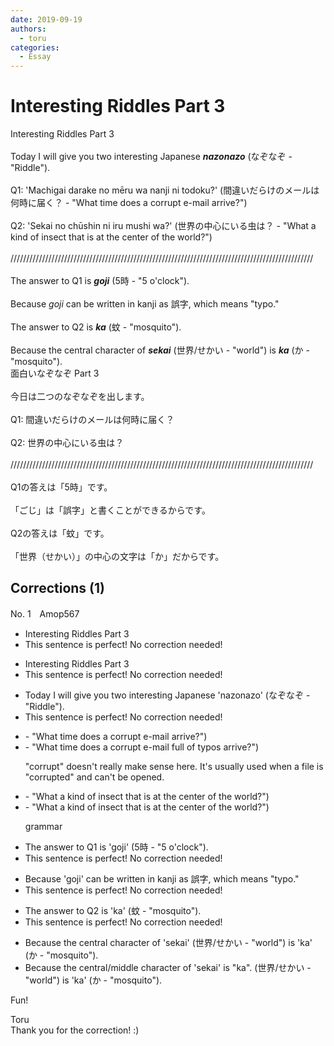 ```yaml
---
date: 2019-09-19
authors:
  - toru
categories:
  - Essay
---
```


<h1 id="subject_show">Interesting Riddles Part 3</h1>
<div class="date" hidden>Sep 19, 2019 10:58</div>
<div id="post"><div id="body_show_ori">
Interesting Riddles Part 3<br/><br/>Today I will give you two interesting Japanese <strong><em>nazonazo</em></strong> (なぞなぞ - "Riddle").<br/><br/>Q1: 'Machigai darake no mēru wa nanji ni todoku?' (間違いだらけのメールは何時に届く？ - "What time does a corrupt e-mail arrive?")<br/><br/>Q2: 'Sekai no chūshin ni iru mushi wa?' (世界の中心にいる虫は？ - "What a kind of insect that is at the center of the world?")<br/><br/>////////////////////////////////////////////////////////////////////////////////////////////////<br/><br/>The answer to Q1 is <strong><em>goji</em></strong> (5時 - "5 o'clock").<br/><br/>Because <em>goji</em> can be written in kanji as 誤字, which means "typo."<br/><br/>The answer to Q2 is <strong><em>ka</em></strong> (蚊 - "mosquito").<br/><br/>Because the central character of <strong><em>sekai</em></strong> (世界/せかい - "world") is <strong><em>ka</em></strong> (か - "mosquito").
</div></div>

<!-- more -->

<div id="post_ja"><div id="body_show_mo">
面白いなぞなぞ Part 3<br/><br/>今日は二つのなぞなぞを出します。<br/><br/>Q1: 間違いだらけのメールは何時に届く？<br/><br/>Q2: 世界の中心にいる虫は？<br/><br/>////////////////////////////////////////////////////////////////////////////////////////////////<br/><br/>Q1の答えは「5時」です。<br/><br/>「ごじ」は「誤字」と書くことができるからです。<br/><br/>Q2の答えは「蚊」です。<br/><br/>「世界（せかい）」の中心の文字は「か」だからです。
</div></div>

## Corrections (1)
<div id="block"><div class="first_name"> No. 1　<span class="just_name">Amop567</span></div><div id="block2">
<ul class="correction_field">
<li class="incorrect">Interesting Riddles Part 3</li>
<li class="corrected perfect">This sentence is perfect! No correction needed!</li>
</ul>
<ul class="correction_field">
<li class="incorrect">Interesting Riddles Part 3</li>
<li class="corrected perfect">This sentence is perfect! No correction needed!</li>
</ul>
<ul class="correction_field">
<li class="incorrect">Today I will give you two interesting Japanese 'nazonazo' (なぞなぞ - "Riddle").</li>
<li class="corrected perfect">This sentence is perfect! No correction needed!</li>
</ul>
<ul class="correction_field">
<li class="incorrect">- "What time does a corrupt e-mail arrive?")</li>
<li class="corrected correct">
- "What time does a <span class="sline"><span class="f_red">corrupt</span></span> e-mail <span class="f_blue">full of typos</span> arrive?")
<p class="correction_comment">"corrupt" doesn't really make sense here. It's usually used when a file is "corrupted" and can't be opened.</p>
</li>
</ul>
<ul class="correction_field">
<li class="incorrect">- "What a kind of insect that is at the center of the world?")</li>
<li class="corrected correct">
- "What <span class="sline"><span class="f_red">a kind of </span></span>insect <span class="sline"><span class="f_red">that</span></span> is at the center of the world?")
<p class="correction_comment">grammar</p>
</li>
</ul>
<ul class="correction_field">
<li class="incorrect">The answer to Q1 is 'goji' (5時 - "5 o'clock").</li>
<li class="corrected perfect">This sentence is perfect! No correction needed!</li>
</ul>
<ul class="correction_field">
<li class="incorrect">Because 'goji' can be written in kanji as 誤字, which means "typo."</li>
<li class="corrected perfect">This sentence is perfect! No correction needed!</li>
</ul>
<ul class="correction_field">
<li class="incorrect">The answer to Q2 is 'ka' (蚊 - "mosquito").</li>
<li class="corrected perfect">This sentence is perfect! No correction needed!</li>
</ul>
<ul class="correction_field">
<li class="incorrect">Because the central character of 'sekai' (世界/せかい - "world") is 'ka' (か - "mosquito").</li>
<li class="corrected correct">
Because the central<span class="f_blue">/middle</span> character of 'sekai' <span class="f_blue">is "ka".</span> (世界/せかい - "world") is 'ka' (か - "mosquito").
</li>
</ul>
<p class="comment_small">
 Fun!
</p>

</div><div class="name"><span class="just_name">Toru</span><br>
Thank you for the correction! :)
</div>
</div>
